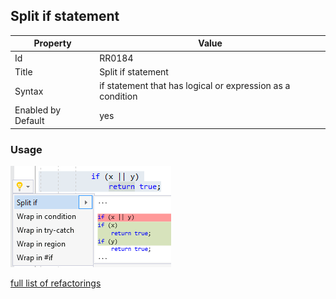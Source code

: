 ## Split if statement

Property | Value
--- | --- 
Id | RR0184
Title | Split if statement
Syntax | if statement that has logical or expression as a condition
Enabled by Default | yes

### Usage

![Split if statement](../../images/refactorings/SplitIfStatement.png)

[full list of refactorings](Refactorings.md)

